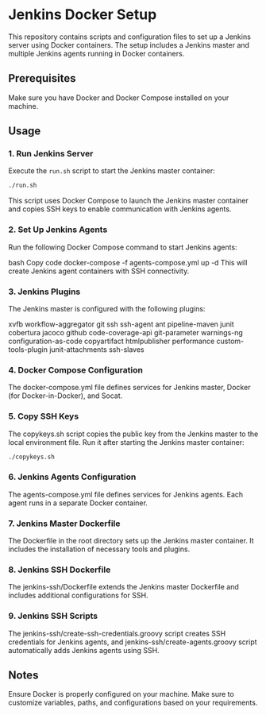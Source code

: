 # Jenkins Docker Setup

This repository contains scripts and configuration files to set up a Jenkins server using Docker containers. The setup includes a Jenkins master and multiple Jenkins agents running in Docker containers.

## Prerequisites

Make sure you have Docker and Docker Compose installed on your machine.

## Usage

### 1. Run Jenkins Server

Execute the `run.sh` script to start the Jenkins master container:

```bash
./run.sh
```
This script uses Docker Compose to launch the Jenkins master container and copies SSH keys to enable communication with Jenkins agents.

### 2. Set Up Jenkins Agents
Run the following Docker Compose command to start Jenkins agents:

bash
Copy code
docker-compose -f agents-compose.yml up -d
This will create Jenkins agent containers with SSH connectivity.

### 3. Jenkins Plugins
The Jenkins master is configured with the following plugins:

xvfb
workflow-aggregator
git
ssh
ssh-agent
ant
pipeline-maven
junit
cobertura
jacoco
github
code-coverage-api
git-parameter
warnings-ng
configuration-as-code
copyartifact
htmlpublisher
performance
custom-tools-plugin
junit-attachments
ssh-slaves

### 4. Docker Compose Configuration
The docker-compose.yml file defines services for Jenkins master, Docker (for Docker-in-Docker), and Socat.

### 5. Copy SSH Keys
The copykeys.sh script copies the public key from the Jenkins master to the local environment file. Run it after starting the Jenkins master container:
```bash
./copykeys.sh
```
### 6. Jenkins Agents Configuration
The agents-compose.yml file defines services for Jenkins agents. Each agent runs in a separate Docker container.

### 7. Jenkins Master Dockerfile
The Dockerfile in the root directory sets up the Jenkins master container. It includes the installation of necessary tools and plugins.

### 8. Jenkins SSH Dockerfile
The jenkins-ssh/Dockerfile extends the Jenkins master Dockerfile and includes additional configurations for SSH.

### 9. Jenkins SSH Scripts
The jenkins-ssh/create-ssh-credentials.groovy script creates SSH credentials for Jenkins agents, and jenkins-ssh/create-agents.groovy script automatically adds Jenkins agents using SSH.

## Notes
Ensure Docker is properly configured on your machine.
Make sure to customize variables, paths, and configurations based on your requirements.
